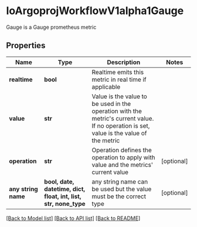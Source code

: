 # IoArgoprojWorkflowV1alpha1Gauge

Gauge is a Gauge prometheus metric

## Properties
Name | Type | Description | Notes
------------ | ------------- | ------------- | -------------
**realtime** | **bool** | Realtime emits this metric in real time if applicable | 
**value** | **str** | Value is the value to be used in the operation with the metric&#39;s current value. If no operation is set, value is the value of the metric | 
**operation** | **str** | Operation defines the operation to apply with value and the metrics&#39; current value | [optional] 
**any string name** | **bool, date, datetime, dict, float, int, list, str, none_type** | any string name can be used but the value must be the correct type | [optional]

[[Back to Model list]](../README.md#documentation-for-models) [[Back to API list]](../README.md#documentation-for-api-endpoints) [[Back to README]](../README.md)


